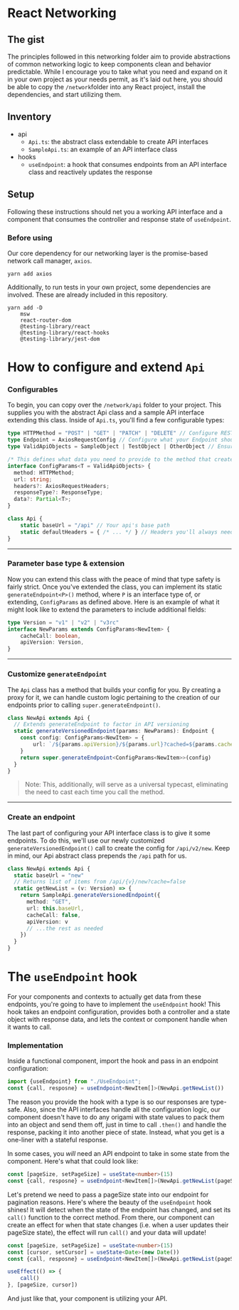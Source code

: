 # React Networking

## The gist
The principles followed in this networking folder aim to provide abstractions of common networking
logic to keep components clean and behavior predictable. While I encourage you to take what you need
and expand on it in your own project as your needs permit, as it's laid out here, you should be able
to copy the `/network`folder into any React project, install the dependencies, and start utilizing them.

## Inventory
- api
  - `Api.ts`: the abstract class extendable to create API interfaces
  - `SampleApi.ts`: an example of an API interface class
- hooks
  - `useEndpoint`: a hook that consumes endpoints from an API interface class and reactively updates the
  response

## Setup
Following these instructions should net you a working API interface and a component that consumes the 
controller and response state of `useEndpoint`.

### Before using
Our core dependency for our networking layer is the promise-based network call manager, `axios`.

```
yarn add axios
```
Additionally, to run tests in your own project, some dependencies are involved. These are already included
in this repository.

```
yarn add -D 
    msw 
    react-router-dom 
    @testing-library/react 
    @testing-library/react-hooks 
    @testing-library/jest-dom
```

# How to configure and extend `Api`

### Configurables

To begin, you can copy over the `/network/api` folder to your project. This supplies you with the abstract
Api class and a sample API interface extending this class. Inside of `Api.ts`, you'll find a few configurable
types:

```typescript
type HTTPMethod = "POST" | "GET" | "PATCH" | "DELETE" // Configure REST methods your API allows
type Endpoint = AxiosRequestConfig // Configure what your Endpoint should look like
type ValidApiObjects = SampleObject | TestObject | OtherObject // Ensures strict return types

/* This defines what data you need to provide to the method that creates an Endpoint */
interface ConfigParams<T = ValidApiObjects> {
  method: HTTPMethod;
  url: string;
  headers?: AxiosRequestHeaders;
  responseType?: ResponseType;
  data?: Partial<T>;
}

class Api {
    static baseUrl = "/api" // Your api's base path
    static defaultHeaders = { /* ... */ } // Headers you'll always need
}
```

---

### Parameter base type & extension

Now you can extend this class with the peace of mind that type safety is fairly strict. Once you've
extended the class, you can implement its static `generateEndpoint<P>()` method, where `P` is an interface
type of, or extending, `ConfigParams` as defined above. Here is an example of what it might look like to
extend the parameters to include additional fields:

```typescript
type Version = "v1" | "v2" | "v3rc"
interface NewParams extends ConfigParams<NewItem> {
    cacheCall: boolean,
    apiVersion: Version,
}
```

---

### Customize `generateEndpoint`

The `Api` class has a method that builds your config for you. By creating a proxy for it,  we can handle 
custom logic pertaining to the creation of our endpoints prior to calling `super.generateEndpoint()`.

```typescript
class NewApi extends Api {
  // Extends generateEndpoint to factor in API versioning
  static generateVersionedEndpoint(params: NewParams): Endpoint {
    const config: ConfigParams<NewItem> = {
        url: `/${params.apiVersion}/${params.url}?cached=${params.cacheCall}`
    }
    return super.generateEndpoint<ConfigParams<NewItem>>(config)
  }
}
```

> Note: This, additionally, will serve as a universal typecast, eliminating the need to cast each time you
> call the method.

---

### Create an endpoint
The last part of configuring your API interface class is to give it some endpoints. To do this, we'll use our
newly customized `generateVersionedEndpoint()` call to create the config for `/api/v2/new`. Keep in mind, our Api abstract
class prepends the `/api` path for us.

```typescript
class NewApi extends Api {
  static baseUrl = "new"
  // Returns list of items from /api/{v}/new?cache=false
  static getNewList = (v: Version) => {
    return SampleApi.generateVersionedEndpoint({
      method: "GET",
      url: this.baseUrl,
      cacheCall: false,
      apiVersion: v
      // ...the rest as needed
    })
  }
}
```


# The `useEndpoint` hook

For your components and contexts to actually get data from these endpoints, you're going to have to implement
the `useEndpoint` hook! This hook takes an endpoint configuration, provides both a controller
and a state object with response data, and lets the context or component handle when it wants to call.

### Implementation 

Inside a functional component, import the hook and pass in an endpoint configuration:

```typescript
import {useEndpoint} from "./UseEndpoint";
const {call, resposne} = useEndpoint<NewItem[]>(NewApi.getNewList())
```

The reason you provide the hook with a type is so our responses are type-safe. Also, since the API interfaces handle all the
configuration logic, our component doesn't have to do any origami with state values to pack them into
an object and send them off, just in time to call `.then()` and handle the response, packing it into
another piece of state. Instead, what you get is a one-liner with a stateful response.

In some cases, you _will_ need an API endpoint to take in some state from the component. Here's what that
could look like:

```typescript
const [pageSize, setPageSize] = useState<number>(15)
const {call, resposne} = useEndpoint<NewItem[]>(NewApi.getNewList(pageSize))
```

Let's pretend we need to pass a pageSize state into our endpoint for pagination reasons.
Here's where the beauty of the `useEndpoint` hook shines! It will detect when the state of the endpoint
has changed, and set its `call()` function to the correct method. From there, our component can create
an effect for when that state changes (i.e. when a user updates their pageSize state), the effect will
run `call()` and your data will update!

```typescript
const [pageSize, setPageSize] = useState<number>(15)
const [cursor, setCursor] = useState<Date>(new Date())
const {call, resposne} = useEndpoint<NewItem[]>(NewApi.getNewList(pageSize, cursor))

useEffect(() => {
    call()
}, [pageSize, cursor])
```

And just like that, your component is utilizing your API. 
